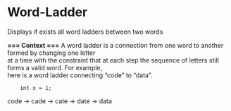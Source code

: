 Word-Ladder
===========

Displays if exists all word ladders between two words

**=== Context ===** 
A word ladder is a connection from one word to another formed by changing one letter  
at a time with the constraint that at each step the sequence of letters still forms a valid word. For example,  
here is a word ladder connecting “code” to “data”.  

        int x = 1;
        


code -> cade -> cate -> date -> data
